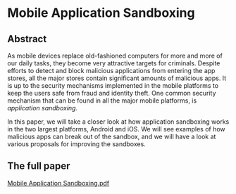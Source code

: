 # Mobile Application Sandboxing
## Abstract
As mobile devices replace old-fashioned computers for more and more of our daily tasks, they become very attractive targets for criminals. Despite efforts to detect and block malicious applications from entering the app stores, all the major stores contain significant amounts of malicious apps. It is up to the security mechanisms implemented in the mobile platforms to keep the users safe from fraud and identity theft. One common security mechanism that can be found in all the major mobile platforms, is *application sandboxing*.

In this paper, we will take a closer look at how application sandboxing works in the two largest platforms, Android and iOS. We will see examples of how malicious apps can break out of the sandbox, and we will have a look at various proposals for improving the sandboxes.

## The full paper
[Mobile Application Sandboxing.pdf](http://tommythorsen.github.io/documents/mobile-application-sandboxing/Mobile%20Application%20Sandboxing.pdf)
